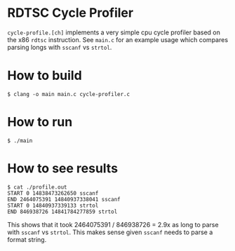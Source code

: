 # RDTSC Cycle Profiler

`cycle-profile.[ch]` implements a very simple cpu cycle profiler based
on the x86 `rdtsc` instruction.  See `main.c` for an example usage which compares
parsing longs with `sscanf` vs `strtol`.

# How to build

    $ clang -o main main.c cycle-profiler.c

# How to run

    $ ./main

# How to see results

    $ cat ./profile.out
    START 0 14838473262650 sscanf
    END 2464075391 14840937338041 sscanf
    START 0 14840937339133 strtol
    END 846938726 14841784277859 strtol

This shows that it took 2464075391 / 846938726 = 2.9x as long to parse with `sscanf` vs `strtol`.
This makes sense given `sscanf` needs to parse a format string.



